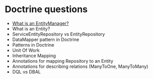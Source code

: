 # Doctrine questions
- [What is an EntityManager?](https://github.com/glaphire/interview_questions_and_answers/blob/main/src/doctrine/answers/what_is_an_entity_manager.md)
- What is an Entity?
- ServiceEntityRepository vs EntityRepository
- DataMapper pattern in Doctrine
- Patterns in Doctrine
- Unit Of Work
- Inheritance Mapping
- Annotations for mapping Repository to an Entity
- Annotations for describing relations (ManyToOne, ManyToMany)
- DQL vs DBAL
